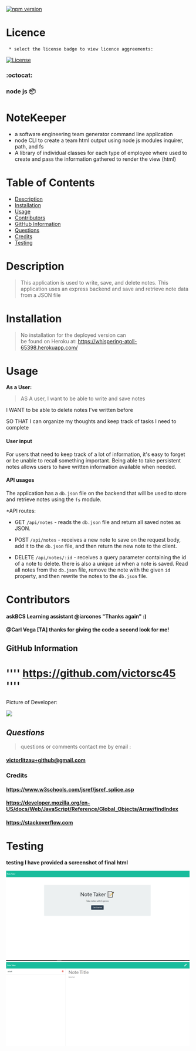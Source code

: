  [![npm version](https://badgen.net/npm/v/inquirer-emoji)](https://www.npmjs.com/package/inquirer-emoji)

 # Licence
  
  >  
     * select the license badge to view licence aggreements:

     
[![License](https://img.shields.io/badge/License-MIT-lime.svg)](https://opensource.org/licenses/MIT)

  ### :octocat:
  ### node js :package: 

# NoteKeeper

* a software engineering team generator command line application
* node CLI to create a team html output using node js modules inquirer, path, and fs
* A library of individual classes for each type of employee where used to create and pass the information
    gathered to render the view (html)

# Table of Contents
  <!-- toc -->
  * [Description](#description)
  * [Installation](#installation)
  * [Usage](#usage)
  * [Contributors](#contributors)
  * [GitHub Information](#github-information)
  * [Questions](#questions)
  * [Credits](#credits)
  * [Testing](#testing)
   <!-- toc stop -->

# Description

> This application is used to write, save, and delete notes. This application uses an express backend and save and retrieve note data from a JSON file

# Installation

>No installation for the deployed version can  
 be found on Heroku at:
 https://whispering-atoll-65398.herokuapp.com/

# Usage

 **As a User:**
>   AS A user, I want to be able to write and 
  save notes

  I WANT to be able to delete notes I've written before

  SO THAT I can organize my thoughts and keep track of tasks I need to complete

  

#### **User input**

For users that need to keep track of a lot of information, it's easy to forget or be unable to recall something important. Being able to take persistent notes allows users to have written information available when needed.

#### **API usages**

The application has a `db.json` file on the backend that will be used to store and retrieve notes using the `fs` module.

*API routes:

  * GET `/api/notes` - reads the `db.json` file and return all saved notes as JSON.

  * POST `/api/notes` - receives a new note to save on the request body, add it to the `db.json` file, and then return the new note to the client.

  * DELETE `/api/notes/:id` - receives a query parameter containing the id of a note to delete. there is also a  unique `id` when a note is saved. Read all notes from the `db.json` file, remove the note with the given `id` property, and then rewrite the notes to the `db.json` file.

# Contributors

#### askBCS Learning assistant @iarcones "Thanks again" :)
#### @Carl Vega [TA] thanks for giving the code a second look for me!

 ## **GitHub Information**
 
  # '''' https://github.com/victorsc45 ''''

  Picture of Developer: 

  <img src="https://avatars0.githubusercontent.com/victorsc45" width="200px" >
  
  ## *Questions*

  > questions or comments contact me by email : 

     
  ####  victorlitzau+github@gmail.com


 ### Credits

#### https://www.w3schools.com/jsref/jsref_splice.asp
#### https://developer.mozilla.org/en-US/docs/Web/JavaScript/Reference/Global_Objects/Array/findIndex
#### https://stackoverflow.com

# Testing

**testing I have provided a screenshot of final html**

<img src="./public/images/noteTaker.PNG" width="500px" >

<img src="./public/images/testTaker.PNG" width="500px" >


